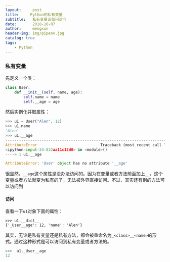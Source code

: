```yaml
---
layout:     post
title:     Python的私有变量
subtitle:   私有变量该如何访问
date:       2018-10-07
author:     mengxun
header-img: img/pipenv.jpg
catalog: true
tags:
    - Python
---
```


### 私有变量

先定义一个类：

```python
class User:
	def __init__(self, name, age):
		self.name = name
		self.__age = age
```

然后实例化并取属性：

```python
>>> u1 = User("Alen", 12)
>>> u1.name
'Alen'
>>> u1.__age
---------------------------------------------------------------------------
AttributeError                            Traceback (most recent call last)
<ipython-input-24-832aa11c12d0> in <module>()
----> 1 u1.__age

AttributeError: 'User' object has no attribute '__age'
```

很显然，`__age`这个属性是没办法访问的。因为在变量或者方法前面加上`__`，这个变量或者方法就变为私有的了，无法被外界直接访问。不过，其实还有别的方法可以访问到

#### 访问

查看一下`u1`对象下面的属性：

```
>>> u1.__dict__
{'_User__age': 12, 'name': 'Alen'}
```

其实，无论是私有变量还是私有方法，都会被重命名为`_<class>__<name>`的形式。通过这种形式是可以访问到私有变量或者方法的。

```python
>>>  u1._User__age
12
```
